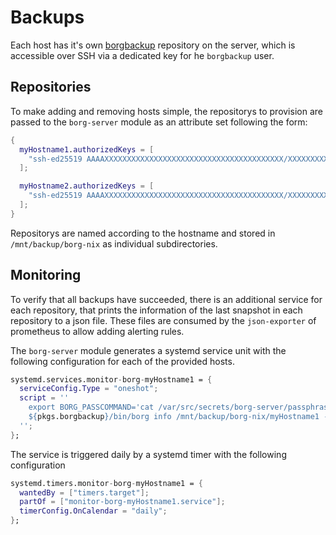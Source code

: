 # Backups


Each host has it's own [borgbackup](https://www.borgbackup.org/) repository on
the server, which is accessible over SSH via a dedicated key for he `borgbackup`
user.


## Repositories
To make adding and removing hosts simple, the repositorys to provision are
passed to the `borg-server` module as an attribute set following the form:

```nix
{
  myHostname1.authorizedKeys = [
    "ssh-ed25519 AAAAXXXXXXXXXXXXXXXXXXXXXXXXXXXXXXXXXXXXXXXX/XXXXXXXXXXXXXXXXXXXXXXX borg@myHostname"
  ];

  myHostname2.authorizedKeys = [
    "ssh-ed25519 AAAAXXXXXXXXXXXXXXXXXXXXXXXXXXXXXXXXXXXXXXXX/XXXXXXXXXXXXXXXXXXXXXXX borg@myHostname"
  ];
}
```



Repositorys are named according to the hostname and stored in
`/mnt/backup/borg-nix` as individual subdirectories.

## Monitoring

To verify that all backups have succeeded, there is an additional service for
each repository, that prints the information of the last snapshot in each
repository to a json file. These files are consumed by the `json-exporter` of
prometheus to allow adding alerting rules.

The `borg-server` module generates a systemd service unit with the following
configuration for each of the provided hosts.

```nix
systemd.services.monitor-borg-myHostname1 = {
  serviceConfig.Type = "oneshot";
  script = ''
    export BORG_PASSCOMMAND='cat /var/src/secrets/borg-server/passphrases/myHostname1'
    ${pkgs.borgbackup}/bin/borg info /mnt/backup/borg-nix/myHostname1 --last=1 --json > /tmp/borg-myHostname1.json
  '';
};
```

The service is triggered daily by a systemd timer with the following
configuration

```nix
systemd.timers.monitor-borg-myHostname1 = {
  wantedBy = ["timers.target"];
  partOf = ["monitor-borg-myHostname1.service"];
  timerConfig.OnCalendar = "daily";
};
```
